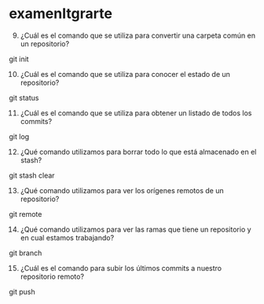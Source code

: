 # examenItgrarte
9. ¿Cuál es el comando que se utiliza para convertir una carpeta común en un repositorio?

git init
 
 
10. ¿Cuál es el comando que se utiliza para conocer el estado de un repositorio?

git status
 
 
11. ¿Cuál es el comando que se utiliza para obtener un listado de todos los commits?

git log
 
 
12. ¿Qué comando utilizamos para borrar todo lo que está almacenado en el stash?

git stash clear
 
 
13. ¿Qué comando utilizamos para ver los orígenes remotos de un repositorio?

git remote
 
 
14. ¿Qué comando utilizamos para ver las ramas que tiene un repositorio y en cual estamos trabajando?

git branch
 

15. ¿Cuál es el comando para subir los últimos commits a nuestro repositorio remoto?

git push
